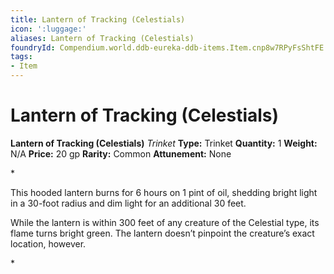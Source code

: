 ```yaml
---
title: Lantern of Tracking (Celestials)
icon: ':luggage:'
aliases: Lantern of Tracking (Celestials)
foundryId: Compendium.world.ddb-eureka-ddb-items.Item.cnp8w7RPyFsShtFE
tags:
- Item
---
```


# Lantern of Tracking (Celestials)

**Lantern of Tracking (Celestials)**
_Trinket_
**Type:** Trinket
**Quantity:** 1
**Weight:** N/A
**Price:** 20 gp
**Rarity:** Common
**Attunement:** None

*<p>This hooded lantern burns for 6 hours on 1 pint of oil, shedding bright light in a 30-foot radius and dim light for an additional 30 feet.

While the lantern is within 300 feet of any creature of the Celestial type, its flame turns bright green. The lantern doesn’t pinpoint the creature’s exact location, however.</p>*
